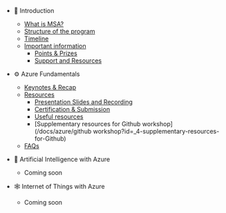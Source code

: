 - <span class='sidebar_emoji'>🚀</span> Introduction 

  - [What is MSA?](/docs/intro/what-is-msa.md)
  - [Structure of the program](/docs/intro/structure.md)
  - [Timeline](/docs/intro/timeline.md)
  - [Important information](/docs/intro/important.md)
  	- [Points & Prizes](/docs/intro/important?id=_1-points-amp-prizes)
  	- [Support and Resources](/docs/intro/important?id=_2-support-and-resources)

- <span class='sidebar_emoji'>⚙️</span> Azure Fundamentals

  - [Keynotes & Recap](/docs/azure/notes.md)
  - [Resources](/docs/azure/resources.md)
  	- [Presentation Slides and Recording](/docs/azure/resources?id=_1-presentation-slides-and-recording)
  	- [Certification & Submission](/docs/azure/resources?id=_2-certification-amp-submission)
  	- [Useful resources](/docs/azure/resources?id=_3-useful-resources)
  	- [Supplementary resources for Github workshop](/docs/azure/github workshop?id=_4-supplementary-resources-for-Github)
  - [FAQs](/docs/azure/faq.md)

- <span class='sidebar_emoji'>🤖</span> Artificial Intelligence with Azure

  - Coming soon

- <span class='sidebar_emoji'>🕸️</span> Internet of Things with Azure
  
  - Coming soon

